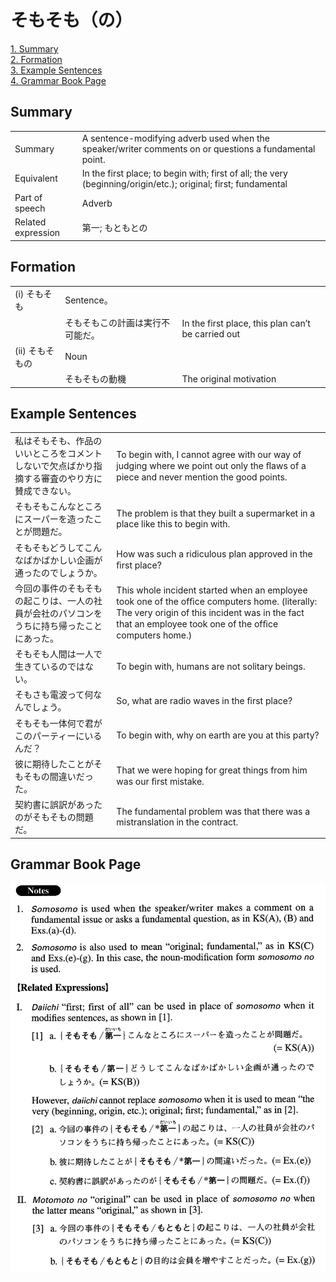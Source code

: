 # そもそも（の）

[1. Summary](#summary)<br>
[2. Formation](#formation)<br>
[3. Example Sentences](#example-sentences)<br>
[4. Grammar Book Page](#grammar-book-page)<br>


## Summary

<table><tr>   <td>Summary</td>   <td>A sentence-modifying adverb used when the speaker/writer comments on or questions a fundamental point.</td></tr><tr>   <td>Equivalent</td>   <td>In the first place; to begin with; first of all; the very (beginning/origin/etc.); original; first; fundamental</td></tr><tr>   <td>Part of speech</td>   <td>Adverb</td></tr><tr>   <td>Related expression</td>   <td>第一; もともとの</td></tr></table>

## Formation

<table class="table"><tbody><tr class="tr head"><td class="td"><span class="numbers">(i)</span> <span class="concept">そもそも</span></td><td class="td"><span class="concept"></span><span>Sentence。</span></td><td class="td"></td></tr><tr class="tr"><td class="td"></td><td class="td"><span class="concept">そもそも</span><span>この計画は実行不可能だ。</span></td><td class="td"><span>In the first place, this plan can’t be carried out</span></td></tr><tr class="tr head"><td class="td"><span class="numbers">(ii)</span> <span class="concept">そもそもの</span></td><td class="td"><span class="concept"></span><span>Noun</span></td><td class="td"></td></tr><tr class="tr"><td class="td"></td><td class="td"><span class="concept">そもそもの</span><span>動機</span></td><td class="td"><span>The original motivation</span></td></tr></tbody></table>

## Example Sentences

<table><tr>   <td>私はそもそも、作品のいいところをコメントしないで欠点ばかり指摘する審査のやり方に賛成できない。</td>   <td>To begin with, I cannot agree with our way of judging where we point out only the ﬂaws of a piece and never mention the good points.</td></tr><tr>   <td>そもそもこんなところにスーパーを造ったことが問題だ。</td>   <td>The problem is that they built a supermarket in a place like this to begin with.</td></tr><tr>   <td>そもそもどうしてこんなばかばかしい企画が通ったのでしょうか。</td>   <td>How was such a ridiculous plan approved in the ﬁrst place?</td></tr><tr>   <td>今回の事件のそもそもの起こりは、一人の社員が会社のパソコンをうちに持ち帰ったことにあった。</td>   <td>This whole incident started when an employee took one of the ofﬁce computers home. (literally: The very origin of this incident was in the fact that an employee took one of the ofﬁce computers home.)</td></tr><tr>   <td>そもそも人間は一人で生きているのではない。</td>   <td>To begin with, humans are not solitary beings.</td></tr><tr>   <td>そもさも電波って何なんでしょう。</td>   <td>So, what are radio waves in the ﬁrst place?</td></tr><tr>   <td>そもそも一体何で君がこのパーティーにいるんだ？</td>   <td>To begin with, why on earth are you at this party?</td></tr><tr>   <td>彼に期待したことがそもそもの間違いだった。</td>   <td>That we were hoping for great things from him was our ﬁrst mistake.</td></tr><tr>   <td>契約書に誤訳があったのがそもそもの問題だ。</td>   <td>The fundamental problem was that there was a mistranslation in the contract.</td></tr></table>

## Grammar Book Page

![](../img/Advancedそもそも(の).png)

